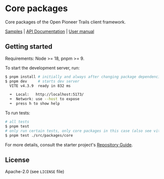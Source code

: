 # Core packages

Core packages of the Open Pioneer Trails client framework.

[Samples](https://open-pioneer.github.io/trails-demo/core-packages/) | [API Documentation](https://open-pioneer.github.io/trails-demo/core-packages/docs/) | [User manual](https://github.com/open-pioneer/trails-starter/tree/main/docs)

## Getting started

Requirements: Node >= 18, pnpm >= 9.

To start the development server, run:

```bash
$ pnpm install # initially and always after changing package dependencies
$ pnpm dev     # starts dev server
  VITE v4.3.9  ready in 832 ms

  ➜  Local:   http://localhost:5173/
  ➜  Network: use --host to expose
  ➜  press h to show help
```

To run tests:

```bash
# all tests
$ pnpm test
# only run certain tests, only core packages in this case (also see vitest docs)
$ pnpm test ./src/packages/core
```

For more details, consult the starter project's [Repository Guide](https://github.com/open-pioneer/trails-starter/blob/main/docs/RepositoryGuide.md).

## License

Apache-2.0 (see `LICENSE` file)
